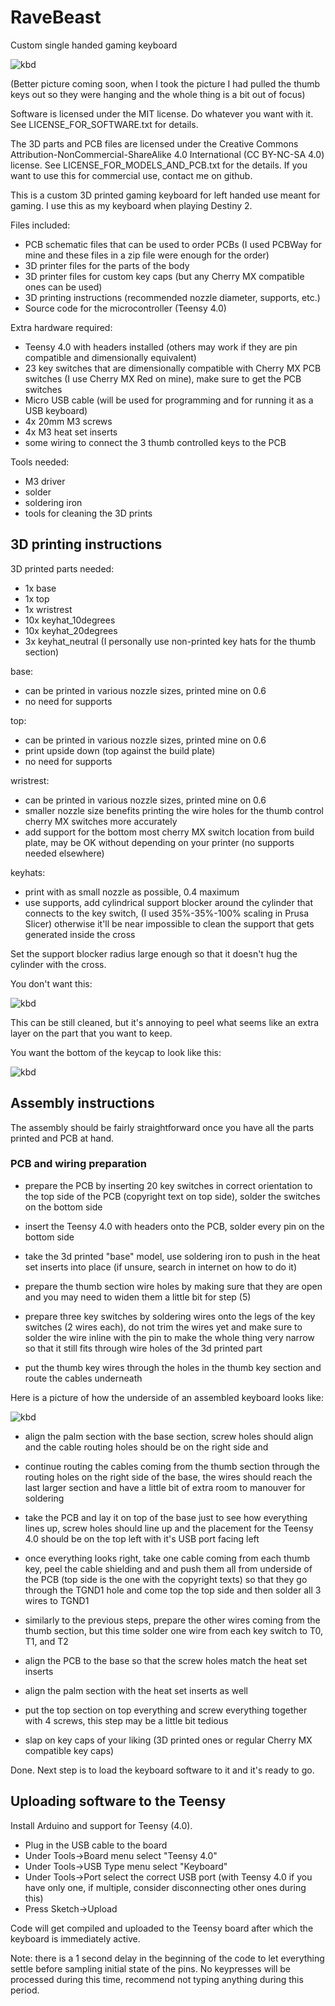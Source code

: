 # RaveBeast
Custom single handed gaming keyboard

![kbd](https://github.com/flamepygmy/RaveBeast/blob/main/pictures/fully_assembled.jpg?raw=true)

(Better picture coming soon, when I took the picture I had pulled the thumb keys out so they were hanging
 and the whole thing is a bit out of focus)

Software is licensed under the MIT license. Do whatever you want with it. See LICENSE_FOR_SOFTWARE.txt for details.

The 3D parts and PCB files are licensed under the Creative Commons Attribution-NonCommercial-ShareAlike 4.0 International (CC BY-NC-SA 4.0) license. See LICENSE_FOR_MODELS_AND_PCB.txt for the details. If you want to use this for commercial use, contact me on github.

This is a custom 3D printed gaming keyboard for left handed use meant for gaming. I use this as my keyboard when playing Destiny 2.

Files included:
   - PCB schematic files that can be used to order PCBs (I used PCBWay for mine and these files in a zip file were enough for the order)
   - 3D printer files for the parts of the body
   - 3D printer files for custom key caps (but any Cherry MX compatible ones can be used)
   - 3D printing instructions (recommended nozzle diameter, supports, etc.)
   - Source code for the microcontroller (Teensy 4.0)

Extra hardware required:
   - Teensy 4.0 with headers installed (others may work if they are pin compatible and dimensionally equivalent)
   - 23 key switches that are dimensionally compatible with Cherry MX PCB switches (I use Cherry MX Red on mine),
     make sure to get the PCB switches
   - Micro USB cable (will be used for programming and for running it as a USB keyboard)
   - 4x 20mm M3 screws
   - 4x M3 heat set inserts
   - some wiring to connect the 3 thumb controlled keys to the PCB
    
Tools needed:
   - M3 driver
   - solder
   - soldering iron
   - tools for cleaning the 3D prints

## 3D printing instructions

3D printed parts needed:
 - 1x base
 - 1x top
 - 1x wristrest
 - 10x keyhat_10degrees
 - 10x keyhat_20degrees
 - 3x keyhat_neutral (I personally use non-printed key hats for the thumb section)

base:
  - can be printed in various nozzle sizes, printed mine on 0.6
  - no need for supports

top:
  - can be printed in various nozzle sizes, printed mine on 0.6
  - print upside down (top against the build plate)
  - no need for supports

wristrest:
  - can be printed in various nozzle sizes, printed mine on 0.6
  - smaller nozzle size benefits printing the wire holes for the thumb control cherry MX switches more accurately
  - add support for the bottom most cherry MX switch location from build plate,
    may be OK without depending on your printer (no supports needed elsewhere)

keyhats:
  - print with as small nozzle as possible, 0.4 maximum
  - use supports, add cylindrical support blocker around the cylinder that connects to the key switch, (I used 35%-35%-100% scaling in Prusa Slicer)
    otherwise it'll be near impossible to clean the support that gets generated inside the cross

Set the support blocker radius large enough so that it doesn't hug the cylinder with the cross.

You don't want this:

![kbd](https://github.com/flamepygmy/RaveBeast/blob/main/pictures/30_radius_support_blocker.png?raw=true)

This can be still cleaned, but it's annoying to peel what seems like an extra layer on the part that you want to keep.

You want the bottom of the keycap to look like this:

![kbd](https://github.com/flamepygmy/RaveBeast/blob/main/pictures/35_radius_support_blocker.png?raw=true)

## Assembly instructions

The assembly should be fairly straightforward once you have all the parts printed and PCB at hand.

### PCB and wiring preparation

- prepare the PCB by inserting 20 key switches in correct orientation to the top side of the PCB (copyright text on top side), solder the switches on the bottom side

- insert the Teensy 4.0 with headers onto the PCB, solder every pin on the bottom side

- take the 3d printed "base" model, use soldering iron to push in the heat set inserts into place (if unsure, search in internet on how to do it)

- prepare the thumb section wire holes by making sure that they are open and you may need to widen them a little bit for step (5)

- prepare three key switches by soldering wires onto the legs of the key switches (2 wires each), do not trim the wires yet
  and make sure to solder the wire inline with the pin to make the whole thing very narrow so that it still fits through wire holes of the 3d printed part

- put the thumb key wires through the holes in the thumb key section and route the cables underneath

Here is a picture of how the underside of an assembled keyboard looks like:

![kbd](https://github.com/flamepygmy/RaveBeast/blob/main/pictures/cable_routing_bottom.jpg?raw=true)

- align the palm section with the base section, screw holes should align and the cable routing holes should be on the right side and

- continue routing the cables coming from the thumb section through the routing holes on the right side of the base, the wires should
  reach the last larger section and have a little bit of extra room to manouver for soldering

- take the PCB and lay it on top of the base just to see how everything lines up, screw holes should line up and the placement for the
  Teensy 4.0 should be on the top left with it's USB port facing left

- once everything looks right, take one cable coming from each thumb key, peel the cable shielding and and push them all from underside
  of the PCB (top side is the one with the copyright texts) so that they go through the TGND1 hole and come top the top side and then
  solder all 3 wires to TGND1

- similarly to the previous steps, prepare the other wires coming from the thumb section, but this time solder one wire from each key
  switch to T0, T1, and T2
  
- align the PCB to the base so that the screw holes match the heat set inserts

- align the palm section with the heat set inserts as well

- put the top section on top everything and screw everything together with 4 screws, this step may be a little bit tedious

- slap on key caps of your liking (3D printed ones or regular Cherry MX compatible key caps)

Done. Next step is to load the keyboard software to it and it's ready to go. 

## Uploading software to the Teensy

Install Arduino and support for Teensy (4.0).

- Plug in the USB cable to the board
- Under Tools->Board menu select "Teensy 4.0"
- Under Tools->USB Type menu select "Keyboard"
- Under Tools->Port select the correct USB port (with Teensy 4.0 if you have only one, if multiple, consider disconnecting other ones during this)
- Press Sketch->Upload

Code will get compiled and uploaded to the Teensy board after which the keyboard is immediately active.

Note: there is a 1 second delay in the beginning of the code to let everything settle before sampling initial state of the pins.
      No keypresses will be processed during this time, recommend not typing anything during this period.


 

